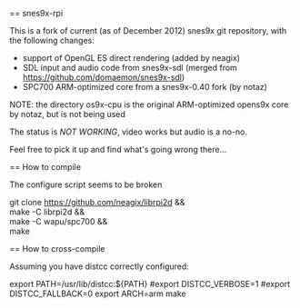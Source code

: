 == snes9x-rpi

This is a fork of current (as of December 2012) snes9x git repository,
with the following changes:

- support of OpenGL ES direct rendering (added by neagix)
- SDL input and audio code from snes9x-sdl (merged from https://github.com/domaemon/snes9x-sdl)
- SPC700 ARM-optimized core from a snes9x-0.40 fork (by notaz)

NOTE: the directory os9x-cpu is the original ARM-optimized opens9x core by notaz, but is not being used

The status is *NOT WORKING*, video works but audio is a no-no.

Feel free to pick it up and find what's going wrong there...

== How to compile

The configure script seems to be broken

git clone https://github.com/neagix/librpi2d && \
make -C librpi2d && \
make -C wapu/spc700 && \
make

== How to cross-compile

Assuming you have distcc correctly configured:

export PATH=/usr/lib/distcc:${PATH}
#export DISTCC_VERBOSE=1
#export DISTCC_FALLBACK=0
export ARCH=arm
make
